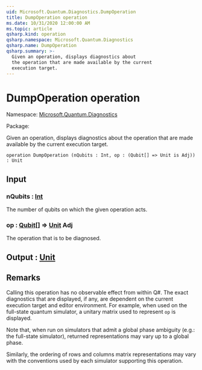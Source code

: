 ```yaml
---
uid: Microsoft.Quantum.Diagnostics.DumpOperation
title: DumpOperation operation
ms.date: 10/31/2020 12:00:00 AM
ms.topic: article
qsharp.kind: operation
qsharp.namespace: Microsoft.Quantum.Diagnostics
qsharp.name: DumpOperation
qsharp.summary: >-
  Given an operation, displays diagnostics about
  the operation that are made available by the current
  execution target.
---
```


# DumpOperation operation

Namespace: [Microsoft.Quantum.Diagnostics](xref:Microsoft.Quantum.Diagnostics)

Package: [](https://nuget.org/packages/)


Given an operation, displays diagnostics aboutthe operation that are made available by the currentexecution target.

```qsharp
operation DumpOperation (nQubits : Int, op : (Qubit[] => Unit is Adj)) : Unit
```


## Input

### nQubits : [Int](xref:microsoft.quantum.lang-ref.int)

The number of qubits on which the given operation acts.


### op : [Qubit](xref:microsoft.quantum.lang-ref.qubit)[] => [Unit](xref:microsoft.quantum.lang-ref.unit) Adj

The operation that is to be diagnosed.



## Output : [Unit](xref:microsoft.quantum.lang-ref.unit)



## Remarks

Calling this operation has no observable effect from withinQ#. The exact diagnostics that are displayed, if any, aredependent on the current execution target and editor environment.For example, when used on the full-state quantum simulator,a unitary matrix used to represent `op` is displayed.Note that, when run on simulators that admit a global phase ambiguity(e.g.: the full-state simulator), returned representations may varyup to a global phase.Similarly, the ordering of rows and columns matrix representationsmay vary with the conventions used by each simulator supporting thisoperation.